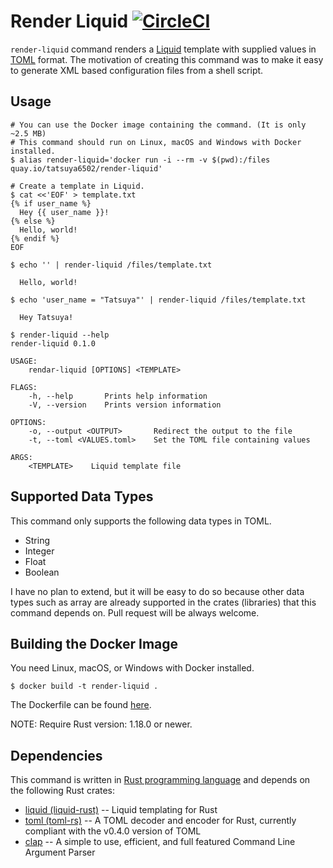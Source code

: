 # Render Liquid [![CircleCI](https://circleci.com/gh/tatsuya6502/tiny-utils/tree/master.svg?style=svg)](https://circleci.com/gh/tatsuya6502/tiny-utils/tree/master)

`render-liquid` command renders
a [Liquid](https://shopify.github.io/liquid/) template with supplied
values in [TOML](https://github.com/toml-lang/toml) format. The
motivation of creating this command was to make it easy to generate
XML based configuration files from a shell script.


## Usage

```console
# You can use the Docker image containing the command. (It is only ~2.5 MB)
# This command should run on Linux, macOS and Windows with Docker installed.
$ alias render-liquid='docker run -i --rm -v $(pwd):/files quay.io/tatsuya6502/render-liquid'

# Create a template in Liquid.
$ cat <<'EOF' > template.txt
{% if user_name %}
  Hey {{ user_name }}!
{% else %}
  Hello, world!
{% endif %}
EOF

$ echo '' | render-liquid /files/template.txt

  Hello, world!

$ echo 'user_name = "Tatsuya"' | render-liquid /files/template.txt

  Hey Tatsuya!

```

```console
$ render-liquid --help
render-liquid 0.1.0

USAGE:
    rendar-liquid [OPTIONS] <TEMPLATE>

FLAGS:
    -h, --help       Prints help information
    -V, --version    Prints version information

OPTIONS:
    -o, --output <OUTPUT>       Redirect the output to the file
    -t, --toml <VALUES.toml>    Set the TOML file containing values

ARGS:
    <TEMPLATE>    Liquid template file
```


## Supported Data Types

This command only supports the following data types in TOML.

- String
- Integer
- Float
- Boolean

I have no plan to extend, but it will be easy to do so because other
data types such as array are already supported in the crates
(libraries) that this command depends on. Pull request will be always
welcome.


## Building the Docker Image

You need Linux, macOS, or Windows with Docker installed.

```console
$ docker build -t render-liquid .
```

The Dockerfile can be found [here](./Dockerfile).

NOTE: Require Rust version: 1.18.0 or newer.


## Dependencies

This command is written in
[Rust programming language](https://www.rust-lang.org) and depends on
the following Rust crates:

- [liquid (liquid-rust)](https://crates.io/crates/liquid) -- Liquid
  templating for Rust
- [toml (toml-rs)](https://crates.io/crates/toml) -- A TOML decoder
  and encoder for Rust, currently compliant with the v0.4.0 version of
  TOML
- [clap](https://crates.io/crates/clap) -- A simple to use, efficient,
  and full featured Command Line Argument Parser
